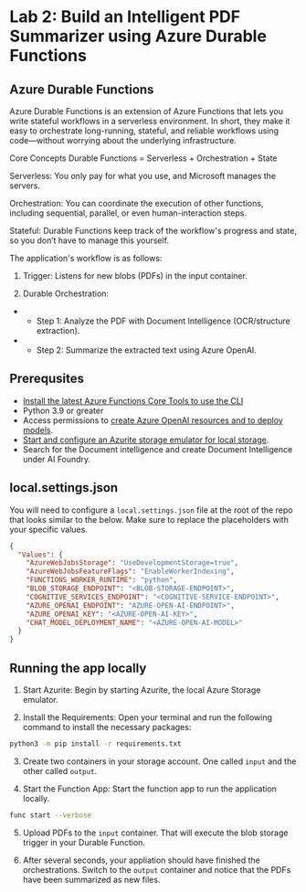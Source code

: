 # Lab 2: Build an Intelligent PDF Summarizer using Azure Durable Functions
## Azure Durable Functions
Azure Durable Functions is an extension of Azure Functions that lets you write stateful workflows in a serverless environment. In short, they make it easy to orchestrate long-running, stateful, 
and reliable workflows using code—without worrying about the underlying infrastructure.

Core Concepts
Durable Functions = Serverless + Orchestration + State

Serverless: You only pay for what you use, and Microsoft manages the servers.

Orchestration: You can coordinate the execution of other functions, including sequential, parallel, or even human-interaction steps.

Stateful: Durable Functions keep track of the workflow's progress and state, so you don’t have to manage this yourself.

The application's workflow is as follows:
1. Trigger:
Listens for new blobs (PDFs) in the input container.

2. Durable Orchestration:

- - Step 1: Analyze the PDF with Document Intelligence (OCR/structure extraction).

- - Step 2: Summarize the extracted text using Azure OpenAI.

## Prerequsites
- [Install the latest Azure Functions Core Tools to use the CLI](https://learn.microsoft.com/en-us/azure/azure-functions/functions-run-local)
- Python 3.9 or greater
- Access permissions to [create Azure OpenAI resources and to deploy models](https://learn.microsoft.com/en-us/azure/ai-services/openai/how-to/role-based-access-control).
- [Start and configure an Azurite storage emulator for local storage](https://learn.microsoft.com/azure/storage/common/storage-use-azurite).
- Search for the Document intelligence and create Document Intelligence under AI Foundry.

## local.settings.json
You will need to configure a `local.settings.json` file at the root of the repo that looks similar to the below. Make sure to replace the placeholders with your specific values.

```json
{
  "Values": {
    "AzureWebJobsStorage": "UseDevelopmentStorage=true",
    "AzureWebJobsFeatureFlags": "EnableWorkerIndexing",
    "FUNCTIONS_WORKER_RUNTIME": "python",
    "BLOB_STORAGE_ENDPOINT": "<BLOB-STORAGE-ENDPOINT>",
    "COGNITIVE_SERVICES_ENDPOINT": "<COGNITIVE-SERVICE-ENDPOINT>",
    "AZURE_OPENAI_ENDPOINT": "AZURE-OPEN-AI-ENDPOINT>",
    "AZURE_OPENAI_KEY": "<AZURE-OPEN-AI-KEY>",
    "CHAT_MODEL_DEPLOYMENT_NAME": "<AZURE-OPEN-AI-MODEL>"
  }
}
```

## Running the app locally
1. Start Azurite: Begin by starting Azurite, the local Azure Storage emulator.

2. Install the Requirements: Open your terminal and run the following command to install the necessary packages:

```bash
python3 -m pip install -r requirements.txt
```
3. Create two containers in your storage account. One called `input` and the other called `output`. 

4. Start the Function App: Start the function app to run the application locally.

```bash
func start --verbose
```

5. Upload PDFs to the `input` container. That will execute the blob storage trigger in your Durable Function.

6. After several seconds, your appliation should have finished the orchestrations. Switch to the `output` container and notice that the PDFs have been summarized as new files. 

  


